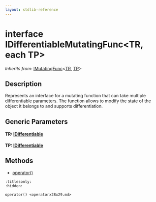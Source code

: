 ```yaml
---
layout: stdlib-reference
---
```


# interface IDifferentiableMutatingFunc\<TR, each TP\>

*Inherits from:* [IMutatingFunc](../../imutatingfunc-019/index.md)\<[TR](../../imutatingfunc-019/index.md#typeparam-TR), [TP](../../imutatingfunc-019/index.md#typeparam-TP)\>

## Description

Represents an interface for a mutating function that can take multiple differentiable parameters.
The function allows to modify the state of the object it belongs to and supports differentiation.


## Generic Parameters

####  <a id="typeparam-TR"></a>TR: [IDifferentiable](../../idifferentiable-01/index.md)
####  <a id="typeparam-TP"></a>TP: [IDifferentiable](../../idifferentiable-01/index.md)

## Methods

* [operator\(\)](../operatorx28x29.md)


```{toctree}
:titlesonly:
:hidden:

operator() <operatorx28x29.md>
```
